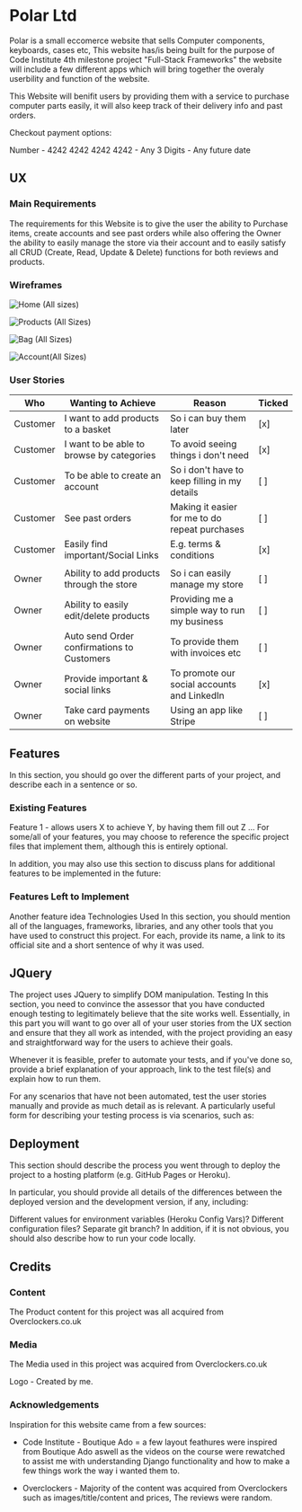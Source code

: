 # Polar Ltd

Polar is a small eccomerce website that sells Computer components, keyboards, cases etc, This website has/is being built for the purpose of Code Institute 4th milestone project
"Full-Stack Frameworks" the website will include a few different apps which will bring together the overaly userbility and function of the website.

This Website will benifit users by providing them with a service to purchase computer parts easily, it will also keep track of their delivery info and past orders.


Checkout payment options:

Number - 4242 4242 4242 4242 - Any 3 Digits - Any future date

## UX
### Main Requirements
The requirements for this Website is to give the user the ability to Purchase items, create accounts and see past orders while also offering the Owner the ability to easily manage the store via
their account and to easily satisfy all CRUD (Create, Read, Update & Delete) functions for both reviews and products.

### Wireframes

![Home (All sizes)](https://user-images.githubusercontent.com/55837085/98591609-60eed300-22c8-11eb-857d-c556e6baadd7.png)

![Products (All Sizes)](https://user-images.githubusercontent.com/55837085/98591769-9d223380-22c8-11eb-9213-ff2a153204af.png)

![Bag (All Sizes)](https://user-images.githubusercontent.com/55837085/98591800-ab704f80-22c8-11eb-8926-2d4b6c16ab3b.png)

![Account(All Sizes)](https://user-images.githubusercontent.com/55837085/98591842-bd51f280-22c8-11eb-85c3-2c9fc09a5b86.png)

### User Stories

| Who | Wanting to Achieve | Reason | Ticked |
| - | - | - | - |
| Customer | I want to add products to a basket	 | So i can buy them later | [x] |
| Customer | I want to be able to browse by categories | To avoid seeing things i don't need | [x] |
| Customer | To be able to create an account | So i don't have to keep filling in my details | [ ] |
| Customer | See past orders | Making it easier for me to do repeat purchases | [ ] |
| Customer | Easily find important/Social Links | E.g. terms & conditions | [x] |
|  |  |  |  |
| Owner | Ability to add products through the store | So i can easily manage my store | [ ] |
| Owner | Ability to easily edit/delete products | Providing me a simple way to run my business | [ ] |
| Owner | Auto send Order confirmations to Customers | To provide them with invoices etc | [ ] |
| Owner | Provide important & social links | To promote our social accounts and LinkedIn | [x] |
| Owner | Take card payments on website | Using an app like Stripe | [ ] |


## Features
In this section, you should go over the different parts of your project, and describe each in a sentence or so.

### Existing Features
Feature 1 - allows users X to achieve Y, by having them fill out Z
...
For some/all of your features, you may choose to reference the specific project files that implement them, although this is entirely optional.

In addition, you may also use this section to discuss plans for additional features to be implemented in the future:

### Features Left to Implement
Another feature idea
Technologies Used
In this section, you should mention all of the languages, frameworks, libraries, and any other tools that you have used to construct this project. For each, provide its name, a link to its official site and a short sentence of why it was used.

## JQuery
The project uses JQuery to simplify DOM manipulation.
Testing
In this section, you need to convince the assessor that you have conducted enough testing to legitimately believe that the site works well. Essentially, in this part you will want to go over all of your user stories from the UX section and ensure that they all work as intended, with the project providing an easy and straightforward way for the users to achieve their goals.

Whenever it is feasible, prefer to automate your tests, and if you've done so, provide a brief explanation of your approach, link to the test file(s) and explain how to run them.

For any scenarios that have not been automated, test the user stories manually and provide as much detail as is relevant. A particularly useful form for describing your testing process is via scenarios, such as:

## Deployment
This section should describe the process you went through to deploy the project to a hosting platform (e.g. GitHub Pages or Heroku).

In particular, you should provide all details of the differences between the deployed version and the development version, if any, including:

Different values for environment variables (Heroku Config Vars)?
Different configuration files?
Separate git branch?
In addition, if it is not obvious, you should also describe how to run your code locally.

## Credits
### Content

The Product content for this project was all acquired from Overclockers.co.uk

### Media

The Media used in this project was acquired from Overclockers.co.uk

Logo - Created by me.

### Acknowledgements
Inspiration for this website came from a few sources:

- Code Institute - Boutique Ado = a few layout feathures were inspired from Boutique Ado aswell as the videos on the course were rewatched to assist me with understanding Django functionality
and how to make a few things work the way i wanted them to.

- Overclockers - Majority of the content was acquired from Overclockers such as images/title/content and prices, The reviews were random.
